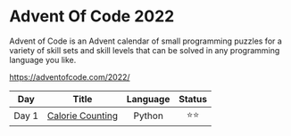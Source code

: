 # Advent Of Code 2022

Advent of Code is an Advent calendar of small programming puzzles for a variety of skill sets and skill levels that can be solved in any programming language you like.

https://adventofcode.com/2022/

 Day | Title | Language |Status
:---:|:-----:|:--------:|:-----:
Day 1 | [Calorie Counting](https://github.com/erikpeik/adventofcode2022/tree/master/day1) | Python | ⭐⭐
